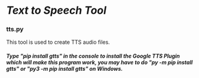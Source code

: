 # ***Text to Speech Tool***
### tts.py
This tool is used to create TTS audio files. 
##### Type "pip install gtts" in the console to install the Google TTS Plugin which will make this program work, you may have to do "py -m pip install gtts" or "py3 -m pip install gtts" on Windows.
